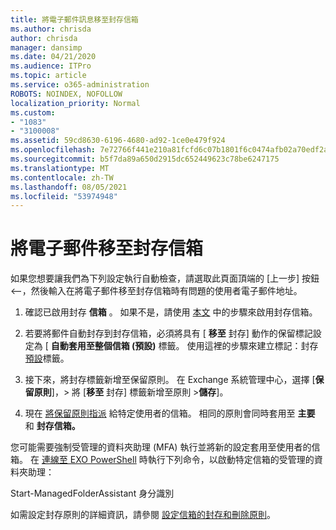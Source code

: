 ```yaml
---
title: 將電子郵件訊息移至封存信箱
ms.author: chrisda
author: chrisda
manager: dansimp
ms.date: 04/21/2020
ms.audience: ITPro
ms.topic: article
ms.service: o365-administration
ROBOTS: NOINDEX, NOFOLLOW
localization_priority: Normal
ms.custom:
- "1083"
- "3100008"
ms.assetid: 59cd8630-6196-4680-ad92-1ce0e479f924
ms.openlocfilehash: 7e72766f441e210a81fcfd6c07b1801f6c0474afb02a70edf2ad8dbb571f3d2a
ms.sourcegitcommit: b5f7da89a650d2915dc652449623c78be6247175
ms.translationtype: MT
ms.contentlocale: zh-TW
ms.lasthandoff: 08/05/2021
ms.locfileid: "53974948"
---
```

# <a name="move-email-to-the-archive-mailbox"></a>將電子郵件移至封存信箱

如果您想要讓我們為下列設定執行自動檢查，請選取此頁面頂端的 [上一步] 按鈕 <--，然後輸入在將電子郵件移至封存信箱時有問題的使用者電子郵件地址。

1. 確認已啟用封存 **信箱** 。 如果不是，請使用 [本文](https://docs.microsoft.com/microsoft-365/compliance/enable-archive-mailboxes) 中的步驟來啟用封存信箱。

2. 若要將郵件自動封存到封存信箱，必須將具有 [ **移至** 封存] 動作的保留標記設定為 [ **自動套用至整個信箱 (預設)** 標籤。 使用這裡的步驟來建立標記：封存 [預設](https://docs.microsoft.com/microsoft-365/compliance/set-up-an-archive-and-deletion-policy-for-mailboxes#create-a-custom-archive-default-policy-tag)標籤。

3. 接下來，將封存標籤新增至保留原則。 在 Exchange 系統管理中心，選擇 [**保留原則**]，> 將 [**移至** 封存] 標籤新增至原則 >**儲存**]。

4. 現在 [將保留原則指派](https://docs.microsoft.com/exchange/security-and-compliance/messaging-records-management/apply-retention-policy) 給特定使用者的信箱。 相同的原則會同時套用至 **主要** 和 **封存信箱。**

您可能需要強制受管理的資料夾助理 (MFA) 執行並將新的設定套用至使用者的信箱。 在 [連線至 EXO PowerShell](https://docs.microsoft.com/powershell/exchange/exchange-online/connect-to-exchange-online-powershell/connect-to-exchange-online-powershell?view=exchange-ps) 時執行下列命令，以啟動特定信箱的受管理的資料夾助理：
  
Start-ManagedFolderAssistant 身分識別 <name of the mailbox>

如需設定封存原則的詳細資訊，請參閱 [設定信箱的封存和刪除原則](https://docs.microsoft.com/microsoft-365/compliance/set-up-an-archive-and-deletion-policy-for-mailboxes#step-1-enable-archive-mailboxes-for-users)。
  